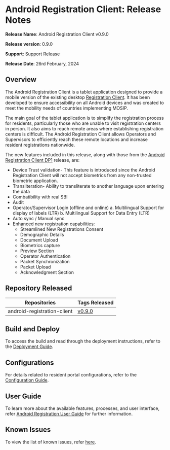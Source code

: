 # Android Registration Client: Release Notes

**Release Name**: Android Registration Client v0.9.0

**Release version**: 0.9.0

**Support**: Support Release

**Release Date**: 26rd February, 2024

## Overview

The Android Registration Client is a tablet application designed to provide a mobile version of the existing desktop [Registration Client](https://docs.mosip.io/1.2.0/modules/registration-client). It has been developed to ensure accessibility on all Android devices and was created to meet the mobility needs of countries implementing MOSIP.

The main goal of the tablet application is to simplify the registration process for residents, particularly those who are unable to visit registration centers in person. It also aims to reach remote areas where establishing registration centers is difficult. The Android Registration Client allows Operators and Supervisors to efficiently reach these remote locations and increase resident registrations nationwide.

The new features included in this release, along with those from the [Android Registration Client DP1](https://docs.mosip.io/1.2.0/releases/release-notes-android-reg-client-dp1) release, are:

* Device Trust validation- This feature is introduced since the Android Registration Client will not accept biometrics from any non-trusted biometric application.
* Transliteration- Ability to transliterate to another language upon entering the data
* Combatibility with real SBI
* Audit 
* Operator/Supervisor Login (offline and online)
   a. Multilingual Support for display of labels (LTR)
   b. Multilingual Support for Data Entry (LTR)
* Auto sync / Manual sync
* Enhanced new registration capabilities:
    * Streamlined New Registrations Consent
    * Demographic Details
    * Document Upload
    * Biometrics capture
    * Preview Section
    * Operator Authentication
    * Packet Synchronization
    * Packet Upload
    * Acknowledgment Section

## Repository Released

| **Repositories**            | **Tags Released**   |  
|-----------------------------|---------------------|
| android-registration-client   | [v0.9.0](https://github.com/mosip/android-registration-client/tree/v0.9.0) | 


## Build and Deploy

To access the build and read through the deployment instructions, refer to the [Deployment Guide](https://docs.mosip.io/1.2.0/modules/android-registration-client/android-registration-client-developer-guide).

## Configurations

For details related to resident portal configurations, refer to the [Configuration Guide](https://docs.mosip.io/1.2.0/modules/android-registration-client/android-registration-client-configuration).

## User Guide

To learn more about the available features, processes, and user interface, refer [Android Registration User Guide](android-registration-client-user-guide.md) for further information. 

## Known Issues

To view the list of known issues, refer [here](https://mosip.atlassian.net/issues/?jql=parent%3DRCF-31%20and%20labels%3DRCF_Known_Bug).





